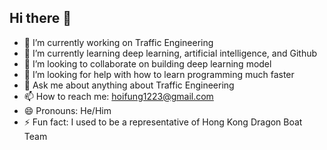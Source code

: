 ## Hi there 👋

- 🔭 I’m currently working on Traffic Engineering
- 🌱 I’m currently learning deep learning, artificial intelligence, and Github
- 👯 I’m looking to collaborate on building deep learning model
- 🤔 I’m looking for help with how to learn programming much faster
- 💬 Ask me about anything about Traffic Engineering
- 📫 How to reach me: hoifung1223@gmail.com
- 😄 Pronouns: He/Him
- ⚡ Fun fact: I used to be a representative of Hong Kong Dragon Boat Team
